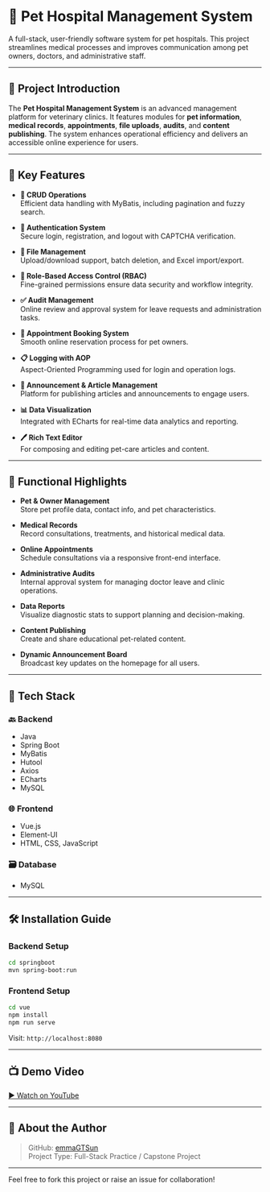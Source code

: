 
# 🐾 Pet Hospital Management System

A full-stack, user-friendly software system for pet hospitals. This project streamlines medical processes and improves communication among pet owners, doctors, and administrative staff.

---

## 🚀 Project Introduction

The **Pet Hospital Management System** is an advanced management platform for veterinary clinics. It features modules for **pet information**, **medical records**, **appointments**, **file uploads**, **audits**, and **content publishing**. The system enhances operational efficiency and delivers an accessible online experience for users.

---

## 🌟 Key Features

- **📝 CRUD Operations**  
  Efficient data handling with MyBatis, including pagination and fuzzy search.

- **🔐 Authentication System**  
  Secure login, registration, and logout with CAPTCHA verification.

- **📁 File Management**  
  Upload/download support, batch deletion, and Excel import/export.

- **👮 Role-Based Access Control (RBAC)**  
  Fine-grained permissions ensure data security and workflow integrity.

- **✅ Audit Management**  
  Online review and approval system for leave requests and administration tasks.

- **📅 Appointment Booking System**  
  Smooth online reservation process for pet owners.

- **📋 Logging with AOP**  
  Aspect-Oriented Programming used for login and operation logs.

- **📢 Announcement & Article Management**  
  Platform for publishing articles and announcements to engage users.

- **📊 Data Visualization**  
  Integrated with ECharts for real-time data analytics and reporting.

- **🖊️ Rich Text Editor**  
  For composing and editing pet-care articles and content.

---

## 🔧 Functional Highlights

- **Pet & Owner Management**  
  Store pet profile data, contact info, and pet characteristics.

- **Medical Records**  
  Record consultations, treatments, and historical medical data.

- **Online Appointments**  
  Schedule consultations via a responsive front-end interface.

- **Administrative Audits**  
  Internal approval system for managing doctor leave and clinic operations.

- **Data Reports**  
  Visualize diagnostic stats to support planning and decision-making.

- **Content Publishing**  
  Create and share educational pet-related content.

- **Dynamic Announcement Board**  
  Broadcast key updates on the homepage for all users.

---

## 🧰 Tech Stack

### 🔙 Backend

- Java
- Spring Boot
- MyBatis
- Hutool
- Axios
- ECharts
- MySQL

### 🌐 Frontend

- Vue.js
- Element-UI
- HTML, CSS, JavaScript

### 🗃️ Database

- MySQL

---

## 🛠️ Installation Guide

### Backend Setup

```bash
cd springboot
mvn spring-boot:run
```

### Frontend Setup

```bash
cd vue
npm install
npm run serve
```

Visit: `http://localhost:8080`

---

## 📺 Demo Video

[▶️ Watch on YouTube](https://www.youtube.com/watch?v=EdY1Wrhtc3M)

---

## 🙋 About the Author

> GitHub: [emmaGTSun](https://github.com/emmaGTSun)  
> Project Type: Full-Stack Practice / Capstone Project

---

Feel free to fork this project or raise an issue for collaboration!

